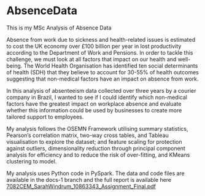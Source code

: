 # AbsenceData
This is my MSc Analysis of Absence Data

Absence from work due to sickness and health-related issues is estimated to cost the UK economy over £100 billion per year in lost productivity according to the Department of Work and Pensions. In order to tackle this challenge, we must look at all factors that impact on our health and well-being. The World Health Organisation has identified ten social determinants of health (SDH) that they believe to account for 30-55% of health outcomes suggesting that non-medical factors have an impact on absence from work. 

In this analysis of absenteeism data collected over three years by a courier company in Brazil, I wanted to see if I could identify which non-medical factors have the greatest impact on workplace absence and evaluate whether this information could be used by businesses to create more tailored support to employees. 

My analysis follows the OSEMN Framework utilising summary statistics, Pearson’s correlation matrix, two-way cross tables, and Tableau visualisation to explore the dataset; and feature scaling for protection against outliers, dimensionality reduction through principal component analysis for efficiency and to reduce the risk of over-fitting, and KMeans clustering to model. 

My analysis uses Python code in PySpark. The data and code files are available in the docs-1 branch and the full report is available here 
[7082CEM_SarahWindrum_10863343_Assignment_Final.pdf](https://github.com/SarahWindrum/AbsenceData/files/10578459/7082CEM_SarahWindrum_10863343_Assignment_Final.pdf)

